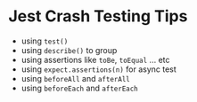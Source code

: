 # Jest Crash Testing Tips

* using `test()`
* using `describe()` to group
* using assertions like `toBe`, `toEqual` ... etc
* using `expect.assertions(n)` for async test
* using `beforeAll` and `afterAll`
* using `beforeEach` and `afterEach` 